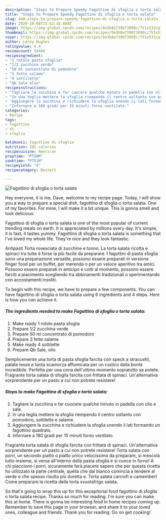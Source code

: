 ```yaml
---
description: "Steps to Prepare Speedy Fagottino di sfoglia o torta salata"
title: "Steps to Prepare Speedy Fagottino di sfoglia o torta salata"
slug: 448-steps-to-prepare-speedy-fagottino-di-sfoglia-o-torta-salata
date: 2020-10-08T21:52:38.888Z
image: https://img-global.cpcdn.com/recipes/9a3b8e7396f3890c/751x532cq70/fagottino-di-sfoglia-o-torta-salata-recipe-main-photo.jpg
thumbnail: https://img-global.cpcdn.com/recipes/9a3b8e7396f3890c/751x532cq70/fagottino-di-sfoglia-o-torta-salata-recipe-main-photo.jpg
cover: https://img-global.cpcdn.com/recipes/9a3b8e7396f3890c/751x532cq70/fagottino-di-sfoglia-o-torta-salata-recipe-main-photo.jpg
author: Leroy Hughes
ratingvalue: 4.4
reviewcount: 34940
recipeingredient:
- "1 rotolo pasta sfoglia"
- "1/2 zucchina verde"
- "50 ml concentrato di pomodoro"
- "3 fette salame"
- "4 sottilette"
- "Qb Sale olio"
recipeinstructions:
- "Tagliare la zucchina e far cuocere qualche minuto in padella con olio e sale."
- "In una teglia mettere la sfoglia riempendo il centro soltanto con pomodoro, sottilette e salame."
- "Aggiungere la zucchina e richiudere la sfoglia unendo ii lati formando un fagottino quadrato."
- "Infornare a 180 gradi per 15 minuti forno ventilato."
categories:
- Recipe
tags:
- fagottino
- di
- sfoglia

katakunci: fagottino di sfoglia 
nutrition: 201 calories
recipecuisine: American
preptime: "PT26M"
cooktime: "PT51M"
recipeyield: "4"
recipecategory: Dessert

---
```



![Fagottino di sfoglia o torta salata](https://img-global.cpcdn.com/recipes/9a3b8e7396f3890c/751x532cq70/fagottino-di-sfoglia-o-torta-salata-recipe-main-photo.jpg)

Hey everyone, it is me, Dave, welcome to my recipe page. Today, I will show you a way to prepare a special dish, fagottino di sfoglia o torta salata. One of my favorites. For mine, I will make it a bit unique. This is gonna smell and look delicious.

Fagottino di sfoglia o torta salata is one of the most popular of current trending meals on earth. It is appreciated by millions every day. It's simple, it is fast, it tastes yummy. Fagottino di sfoglia o torta salata is something that I've loved my whole life. They're nice and they look fantastic.

Antipasti Torta rovesciata di zucchine e tonno. La torta salata ricotta e spinaci tra tutte è forse la più facile da preparare. I fagottini di pasta sfoglia sono una preparazione versatile, possono essere preparati in versione finger food per un buffet, per merenda o per un veloce aperitivo tra amici. Possono essere preparati in anticipo e cotti al momento, possono essere farciti a piacimento scegliendo tra abbinamenti tradizionali o sperimentando con accostamenti insoliti.


To begin with this recipe, we have to prepare a few components. You can have fagottino di sfoglia o torta salata using 6 ingredients and 4 steps. Here is how you can achieve it.

<!--inarticleads1-->

##### The ingredients needed to make Fagottino di sfoglia o torta salata:

1. Make ready 1 rotolo pasta sfoglia
1. Prepare 1/2 zucchina verde
1. Prepare 50 ml concentrato di pomodoro
1. Prepare 3 fette salame
1. Make ready 4 sottilette
1. Prepare Qb Sale, olio


Semplicemente una torta di pasta sfoglia farcita con speck a straccetti, patate lesse e tanta scamorza affumicata per un rustico dalla bontà incredibile. Perfetta per una cena dell&#39;ultimo momento sopratutto se potete. Fragrante torta salata di sfoglia farcita con frittata di spinaci. Un&#39;alternativa sorprendente per un pasto a cui non potrete resistere! 

<!--inarticleads2-->

##### Steps to make Fagottino di sfoglia o torta salata:

1. Tagliare la zucchina e far cuocere qualche minuto in padella con olio e sale.
1. In una teglia mettere la sfoglia riempendo il centro soltanto con pomodoro, sottilette e salame.
1. Aggiungere la zucchina e richiudere la sfoglia unendo ii lati formando un fagottino quadrato.
1. Infornare a 180 gradi per 15 minuti forno ventilato.


Fragrante torta salata di sfoglia farcita con frittata di spinaci. Un&#39;alternativa sorprendente per un pasto a cui non potrete resistere! Torta salata con porri, un secondo piatto o piatto unico velocissimo da preparare, si mescola tutto insieme, si versa all&#39;interno della pasta sfoglia e si cuoce in forno! A chi piacciono i porri, sicuramente farà piacere sapere che per questa ricetta ho utilizzato la parte centrale, quella che dal bianco comincia a tendere al verde e che spesso risulta più duretta e. Torta salata carciofi e camembert Come preparare la ricetta della torta svuotafrigo salata. 

So that's going to wrap this up for this exceptional food fagottino di sfoglia o torta salata recipe. Thanks so much for reading. I'm sure you can make this at home. There is gonna be interesting food in home recipes coming up. Remember to save this page in your browser, and share it to your loved ones, colleague and friends. Thank you for reading. Go on get cooking!
